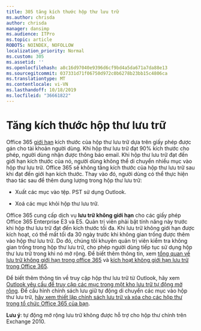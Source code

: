 ```yaml
---
title: 305 tăng kích thước hộp thư lưu trữ
ms.author: chrisda
author: chrisda
manager: dansimp
ms.audience: ITPro
ms.topic: article
ROBOTS: NOINDEX, NOFOLLOW
localization_priority: Normal
ms.custom: 305
ms.assetid: ''
ms.openlocfilehash: a8c16d97040e9396d6cf9bd4a5da671a7da88e13
ms.sourcegitcommit: 037331d71f06750d972c0b6278b23bb15c4806ca
ms.translationtype: MT
ms.contentlocale: vi-VN
ms.lasthandoff: 10/18/2019
ms.locfileid: "36661822"
---
```

# <a name="increase-the-archive-mailbox-size"></a>Tăng kích thước hộp thư lưu trữ

Office 365 [giới hạn](https://docs.microsoft.com/office365/servicedescriptions/exchange-online-service-description/exchange-online-limits#mailbox-storage-limits) kích thước của hộp thư lưu trữ dựa trên giấy phép được gán cho tài khoản người dùng. Khi hộp thư lưu trữ đạt 90% kích thước cho phép, người dùng nhận được thông báo email. Khi hộp thư lưu trữ đạt đến giới hạn kích thước của nó, người dùng không thể di chuyển nhiều mục vào hộp thư lưu trữ. Office 365 sẽ không tăng kích thước của hộp thư lưu trữ sau khi đạt đến giới hạn kích thước. Thay vào đó, người dùng có thể thực hiện thao tác sau để thêm dung lượng trong hộp thư lưu trữ:

- Xuất các mục vào tệp. PST sử dụng Outlook.

- Xoá các mục khỏi hộp thư lưu trữ.

Office 365 cung cấp dịch vụ **lưu trữ không giới hạn** cho các giấy phép Office 365 Enterprise E3 và E5. Quản trị viên phải bật tính năng này trước khi hộp thư lưu trữ đạt đến kích thước tối đa. Khi lưu trữ không giới hạn được kích hoạt, có thể mất tối đa 30 ngày trước khi không gian trống được thêm vào hộp thư lưu trữ. Do đó, chúng tôi khuyên quản trị viên kiểm tra không gian trống trong hộp thư lưu trữ, cho phép người dùng tiếp tục sử dụng hộp thư lưu trữ trong khi nó mở rộng. Để biết thêm thông tin, xem [tổng quan về lưu trữ không giới hạn trong office 365](https://docs.microsoft.com/office365/securitycompliance/unlimited-archiving) và [kích hoạt không giới hạn lưu trữ trong Office 365](https://docs.microsoft.com/office365/securitycompliance/enable-unlimited-archiving).

Để biết thêm thông tin về truy cập hộp thư lưu trữ từ Outlook, hãy xem [Outlook yêu cầu để truy cập các mục trong một kho lưu trữ tự động mở rộng](https://docs.microsoft.com/office365/securitycompliance/unlimited-archiving#outlook-requirements-for-accessing-items-in-an-auto-expanded-archive). Để cấu hình chính sách lưu giữ tự động di chuyển các mục vào hộp thư lưu trữ, [hãy xem thiết lập chính sách lưu trữ và xóa cho các hộp thư trong tổ chức Office 365 của bạn](https://docs.microsoft.com/office365/securitycompliance/set-up-an-archive-and-deletion-policy-for-mailboxes).

**Lưu ý**: tự động mở rộng lưu trữ không được hỗ trợ cho hộp thư chính trên Exchange 2010.

